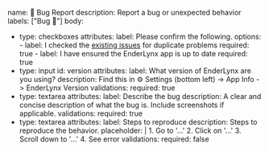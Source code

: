 name: 🐛 Bug Report
description: Report a bug or unexpected behavior
labels: ["Bug 🐛"]
body:
  - type: checkboxes
    attributes:
      label: Please confirm the following.
      options:
        - label: I checked the [existing issues](https://github.com/Illusioner2520/EnderLynx/issues?q=is%3Aissue) for duplicate problems
          required: true
        - label: I have ensured the EnderLynx app is up to date
          required: true
  - type: input
    id: version
    attributes:
      label: What version of EnderLynx are you using?
      description: Find this in ⚙️ Settings (bottom left) -> App Info -> EnderLynx Version
    validations:
      required: true
  - type: textarea
    attributes:
      label: Describe the bug
      description: A clear and concise description of what the bug is. Include screenshots if applicable.
    validations:
      required: true
  - type: textarea
    attributes:
      label: Steps to reproduce
      description: Steps to reproduce the behavior.
      placeholder: |
        1. Go to '...'
        2. Click on '...'
        3. Scroll down to '...'
        4. See error
    validations:
      required: false